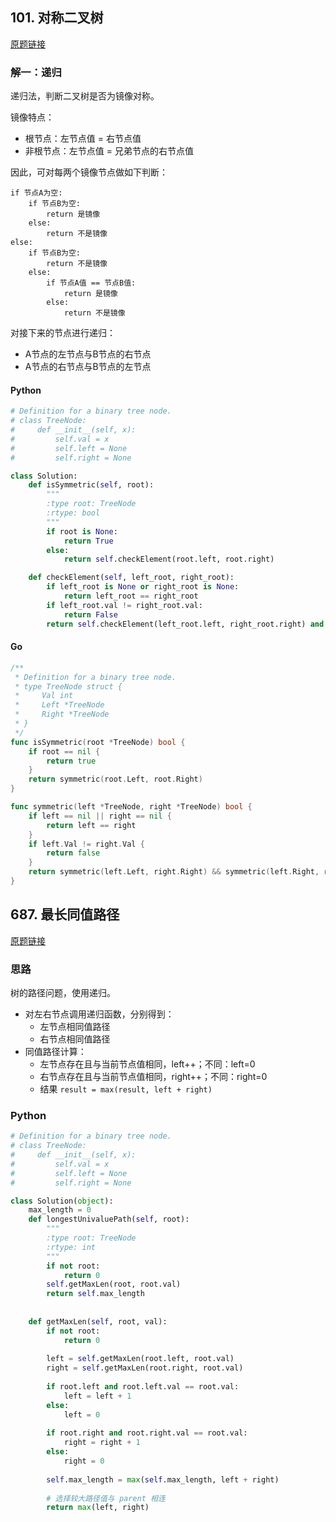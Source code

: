 ## 101. 对称二叉树

[原题链接](https://leetcode-cn.com/problems/symmetric-tree/description/)

### 解一：递归

递归法，判断二叉树是否为镜像对称。

镜像特点：

- 根节点：左节点值 = 右节点值
- 非根节点：左节点值 = 兄弟节点的右节点值

因此，可对每两个镜像节点做如下判断：

```
if 节点A为空:
    if 节点B为空:
        return 是镜像
    else:
        return 不是镜像
else:
    if 节点B为空:
        return 不是镜像
    else:
        if 节点A值 == 节点B值:
            return 是镜像
        else:
            return 不是镜像
```

对接下来的节点进行递归：

- A节点的左节点与B节点的右节点
- A节点的右节点与B节点的左节点

<!-- tabs:start -->

#### **Python**

```python
# Definition for a binary tree node.
# class TreeNode:
#     def __init__(self, x):
#         self.val = x
#         self.left = None
#         self.right = None

class Solution:
    def isSymmetric(self, root):
        """
        :type root: TreeNode
        :rtype: bool
        """
        if root is None:
            return True
        else:
            return self.checkElement(root.left, root.right)

    def checkElement(self, left_root, right_root):
        if left_root is None or right_root is None:
            return left_root == right_root
        if left_root.val != right_root.val:
            return False
        return self.checkElement(left_root.left, right_root.right) and self.checkElement(left_root.right, right_root.left)
```

#### **Go**

```go
/**
 * Definition for a binary tree node.
 * type TreeNode struct {
 *     Val int
 *     Left *TreeNode
 *     Right *TreeNode
 * }
 */
func isSymmetric(root *TreeNode) bool {
    if root == nil {
        return true
    }
    return symmetric(root.Left, root.Right)
}

func symmetric(left *TreeNode, right *TreeNode) bool {
    if left == nil || right == nil {
        return left == right
    }
    if left.Val != right.Val {
        return false
    }
    return symmetric(left.Left, right.Right) && symmetric(left.Right, right.Left)
}
```

<!-- tabs:end -->

## 687. 最长同值路径

[原题链接](https://leetcode-cn.com/problems/longest-univalue-path/description/)

### 思路

树的路径问题，使用递归。

- 对左右节点调用递归函数，分别得到：
    - 左节点相同值路径
    - 右节点相同值路径
- 同值路径计算：
    - 左节点存在且与当前节点值相同，left++；不同：left=0
    - 右节点存在且与当前节点值相同，right++；不同：right=0
    - 结果 `result = max(result, left + right)`
    
### Python

```python
# Definition for a binary tree node.
# class TreeNode:
#     def __init__(self, x):
#         self.val = x
#         self.left = None
#         self.right = None

class Solution(object):
    max_length = 0
    def longestUnivaluePath(self, root):
        """
        :type root: TreeNode
        :rtype: int
        """
        if not root:
            return 0
        self.getMaxLen(root, root.val)
        return self.max_length
        
    
    def getMaxLen(self, root, val):
        if not root:
            return 0
        
        left = self.getMaxLen(root.left, root.val)
        right = self.getMaxLen(root.right, root.val)
        
        if root.left and root.left.val == root.val:
            left = left + 1
        else:
            left = 0
        
        if root.right and root.right.val == root.val:
            right = right + 1
        else:
            right = 0
            
        self.max_length = max(self.max_length, left + right)
        
        # 选择较大路径值与 parent 相连
        return max(left, right)
```